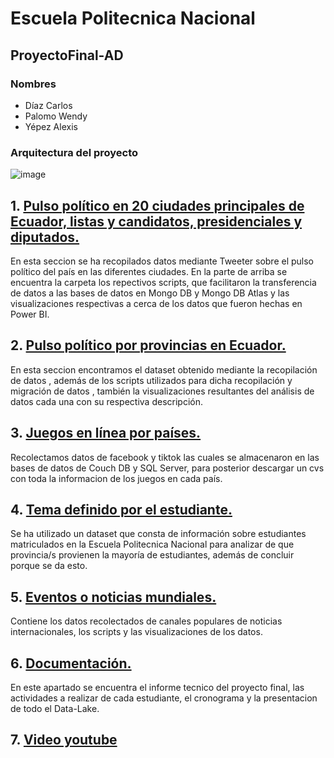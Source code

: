 # Escuela Politecnica Nacional
## ProyectoFinal-AD
### Nombres 
- Díaz Carlos
- Palomo Wendy
- Yépez Alexis

### Arquitectura del proyecto
![image](https://user-images.githubusercontent.com/58042087/133706443-18c84408-2c39-42bc-9f95-2ff139ec375c.png)


## 1. [Pulso político en 20 ciudades principales de Ecuador, listas y candidatos, presidenciales y diputados.](1.%20Pulso%20político%2020%20ciudades%20Ecuador)
En esta seccion se ha recopilados datos mediante Tweeter sobre el pulso político del país en las diferentes ciudades. En la parte de arriba se encuentra la carpeta los repectivos scripts, que facilitaron la transferencia de datos a las bases de datos en Mongo DB y Mongo DB Atlas y las visualizaciones respectivas a cerca de los datos que fueron hechas en Power BI.

## 2. [Pulso político por provincias en Ecuador.](2%20Pulso%20politico%20en%20provincias)
En esta seccion encontramos el dataset obtenido mediante la recopilación de datos , además de los scripts utilizados para dicha recopilación y migración de datos , también la visualizaciones resultantes del análisis de datos cada una con su respectiva descripción.

## 3. [Juegos en línea por países.](3%20Juegos%20en%20linea)
Recolectamos datos de facebook y tiktok las cuales se almacenaron en las bases de datos de Couch DB y SQL Server, para posterior descargar un cvs con toda la informacion de los juegos en cada país.

## 4. [Tema definido por el estudiante.](4%20Tema%20elegido%20por%20Estudiante)
Se ha utilizado un dataset que consta de información sobre estudiantes matriculados en la Escuela Politecnica Nacional para analizar de que provincia/s provienen la mayoría de estudiantes, además de concluir porque se da esto.

## 5. [Eventos o noticias mundiales.](5%20Eventos%20o%20noticias%20mundiales)
Contiene los datos recolectados de canales populares de noticias internacionales, los scripts y las visualizaciones de los datos.

## 6. [Documentación.](Documentacion)
En este apartado se encuentra el informe tecnico del proyecto final, las actividades a realizar de cada estudiante, el cronograma y la presentacion de todo el Data-Lake.

## 7. [Video youtube](https://youtu.be/yPs9caaeNo0)

